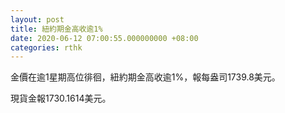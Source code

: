 ```yaml
---
layout: post
title: 紐約期金高收逾1%
date: 2020-06-12 07:00:55.000000000 +08:00
categories: rthk
---
```


金價在逾1星期高位徘徊，紐約期金高收逾1%，報每盎司1739.8美元。

現貨金報1730.1614美元。
